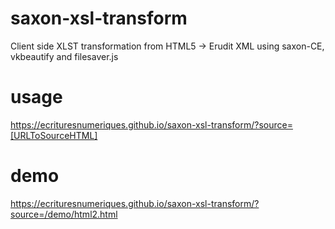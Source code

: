 # saxon-xsl-transform

Client side XLST transformation from HTML5 -> Erudit XML using saxon-CE, vkbeautify and filesaver.js

# usage

https://ecrituresnumeriques.github.io/saxon-xsl-transform/?source=[URLToSourceHTML]

# demo

https://ecrituresnumeriques.github.io/saxon-xsl-transform/?source=/demo/html2.html

